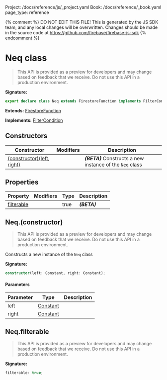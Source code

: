 Project: /docs/reference/js/_project.yaml
Book: /docs/reference/_book.yaml
page_type: reference

{% comment %}
DO NOT EDIT THIS FILE!
This is generated by the JS SDK team, and any local changes will be
overwritten. Changes should be made in the source code at
https://github.com/firebase/firebase-js-sdk
{% endcomment %}

# Neq class
> This API is provided as a preview for developers and may change based on feedback that we receive. Do not use this API in a production environment.
> 


<b>Signature:</b>

```typescript
export declare class Neq extends FirestoreFunction implements FilterCondition 
```
<b>Extends:</b> [FirestoreFunction](./firestore_.firestorefunction.md#firestorefunction_class)

<b>Implements:</b> [FilterCondition](./firestore_.filtercondition.md#filtercondition_interface)

## Constructors

|  Constructor | Modifiers | Description |
|  --- | --- | --- |
|  [(constructor)(left, right)](./firestore_.neq.md#neqconstructor) |  | <b><i>(BETA)</i></b> Constructs a new instance of the <code>Neq</code> class |

## Properties

|  Property | Modifiers | Type | Description |
|  --- | --- | --- | --- |
|  [filterable](./firestore_.neq.md#neqfilterable) |  | true | <b><i>(BETA)</i></b> |

## Neq.(constructor)

> This API is provided as a preview for developers and may change based on feedback that we receive. Do not use this API in a production environment.
> 

Constructs a new instance of the `Neq` class

<b>Signature:</b>

```typescript
constructor(left: Constant, right: Constant);
```

#### Parameters

|  Parameter | Type | Description |
|  --- | --- | --- |
|  left | [Constant](./firestore_.constant.md#constant_class) |  |
|  right | [Constant](./firestore_.constant.md#constant_class) |  |

## Neq.filterable

> This API is provided as a preview for developers and may change based on feedback that we receive. Do not use this API in a production environment.
> 

<b>Signature:</b>

```typescript
filterable: true;
```
